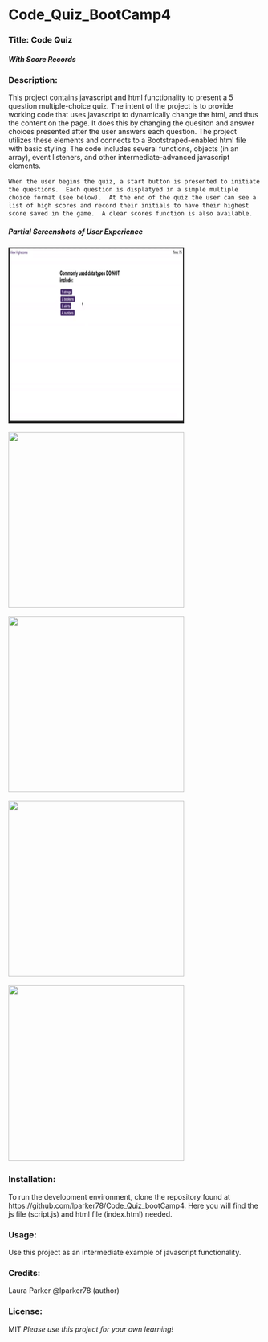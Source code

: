 # Code_Quiz_BootCamp4

<h3> Title: Code Quiz</h3>
<h5><i>With Score Records</i></h5>

<h3>Description:</h3> 
    This project contains javascript and html functionality to present a 5 question multiple-choice quiz. The intent of the project is to provide working code that uses javascript to dynamically change the html, and thus the content on the page. It does this by changing the quesiton and answer choices presented after the user answers each question.   The project utilizes these elements and connects to a Bootstraped-enabled html file with basic styling.  The code includes several functions, objects (in an array), event listeners, and other intermediate-advanced javascript elements. 
    
    When the user begins the quiz, a start button is presented to initiate the questions.  Each question is displatyed in a simple multiple choice format (see below).  At the end of the quiz the user can see a list of high scores and record their initials to have their highest score saved in the game.  A clear scores function is also available.


<h5>Partial Screenshots of User Experience</h5>

<p>
    <img src="/homework4screenshots/2.png" width="350" height="350" />
</p>

               
<p> <img src="/readmeImage_2.png" width="350" height="350" />
</p>

    
<p> <img src="/readmeImage_3.png" width="350" height="350" />
</p>


<p> <img src="/readmeImage_4.png" width="350" height="350" />
</p>


<p> <img src="/readmeImage_5.png" width="350" height="350" />
</p>



<h3>Installation:</h3>
    To run the development environment, clone the repository found at https://github.com/lparker78/Code_Quiz_bootCamp4. Here you will find the js file (script.js) and html file (index.html) needed.

<h3>Usage:</h3>
    Use this project as an intermediate example of javascript functionality.

<h3>Credits:</h3> Laura Parker @lparker78 (author)

<h3>License:</h3> MIT   <i>Please use this project for your own learning!</i> 




   
